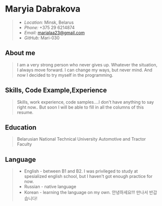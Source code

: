 # **Maryia Dabrakova**
> - *Location:* Minsk, Belarus
> - *Phone:* +375 29 6214874
> - *Email:* marialaa23@gmail.com
> - *GitHub:* Mari-030

## **About me**
> I am a very strong person who never gives up. Whatever the situation, I always move forward. I can change my ways, but never mind. And now I decided to try myself in the programming.

## **Skills, Code Example,Experience**
> Skills, work experience, code samples....I don't have anything to say right now.. But soon I will be able to fill in all the columns of this resume.

## **Education**
> Belarusian National Technical University
> Automotive and Tractor Faculty

## **Language**
> - English - between B1 and B2. I was privileged to study at spesialized english school, but I haven't got enough practice for now.
> - Russian - native language
> - Korean - learning the language on my own. 
안녕하세요!!! 만나서 반갑습니다!
